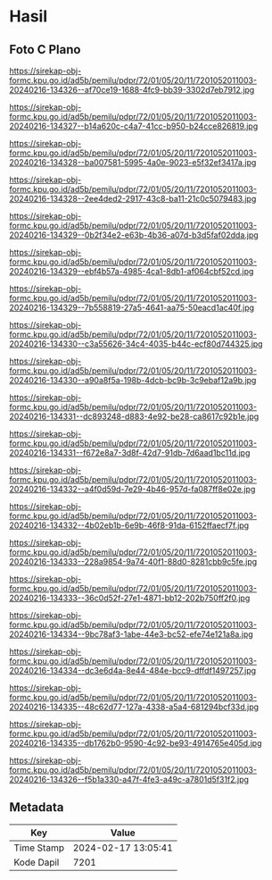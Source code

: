 # Hasil

## Foto C Plano

https://sirekap-obj-formc.kpu.go.id/ad5b/pemilu/pdpr/72/01/05/20/11/7201052011003-20240216-134326--af70ce19-1688-4fc9-bb39-3302d7eb7912.jpg

https://sirekap-obj-formc.kpu.go.id/ad5b/pemilu/pdpr/72/01/05/20/11/7201052011003-20240216-134327--b14a620c-c4a7-41cc-b950-b24cce826819.jpg

https://sirekap-obj-formc.kpu.go.id/ad5b/pemilu/pdpr/72/01/05/20/11/7201052011003-20240216-134328--ba007581-5995-4a0e-9023-e5f32ef3417a.jpg

https://sirekap-obj-formc.kpu.go.id/ad5b/pemilu/pdpr/72/01/05/20/11/7201052011003-20240216-134328--2ee4ded2-2917-43c8-ba11-21c0c5079483.jpg

https://sirekap-obj-formc.kpu.go.id/ad5b/pemilu/pdpr/72/01/05/20/11/7201052011003-20240216-134329--0b2f34e2-e63b-4b36-a07d-b3d5faf02dda.jpg

https://sirekap-obj-formc.kpu.go.id/ad5b/pemilu/pdpr/72/01/05/20/11/7201052011003-20240216-134329--ebf4b57a-4985-4ca1-8db1-af064cbf52cd.jpg

https://sirekap-obj-formc.kpu.go.id/ad5b/pemilu/pdpr/72/01/05/20/11/7201052011003-20240216-134329--7b558819-27a5-4641-aa75-50eacd1ac40f.jpg

https://sirekap-obj-formc.kpu.go.id/ad5b/pemilu/pdpr/72/01/05/20/11/7201052011003-20240216-134330--c3a55626-34c4-4035-b44c-ecf80d744325.jpg

https://sirekap-obj-formc.kpu.go.id/ad5b/pemilu/pdpr/72/01/05/20/11/7201052011003-20240216-134330--a90a8f5a-198b-4dcb-bc9b-3c9ebaf12a9b.jpg

https://sirekap-obj-formc.kpu.go.id/ad5b/pemilu/pdpr/72/01/05/20/11/7201052011003-20240216-134331--dc893248-d883-4e92-be28-ca8617c92b1e.jpg

https://sirekap-obj-formc.kpu.go.id/ad5b/pemilu/pdpr/72/01/05/20/11/7201052011003-20240216-134331--f672e8a7-3d8f-42d7-91db-7d6aad1bc11d.jpg

https://sirekap-obj-formc.kpu.go.id/ad5b/pemilu/pdpr/72/01/05/20/11/7201052011003-20240216-134332--a4f0d59d-7e29-4b46-957d-fa087ff8e02e.jpg

https://sirekap-obj-formc.kpu.go.id/ad5b/pemilu/pdpr/72/01/05/20/11/7201052011003-20240216-134332--4b02eb1b-6e9b-46f8-91da-6152ffaecf7f.jpg

https://sirekap-obj-formc.kpu.go.id/ad5b/pemilu/pdpr/72/01/05/20/11/7201052011003-20240216-134333--228a9854-9a74-40f1-88d0-8281cbb9c5fe.jpg

https://sirekap-obj-formc.kpu.go.id/ad5b/pemilu/pdpr/72/01/05/20/11/7201052011003-20240216-134333--36c0d52f-27e1-4871-bb12-202b750ff2f0.jpg

https://sirekap-obj-formc.kpu.go.id/ad5b/pemilu/pdpr/72/01/05/20/11/7201052011003-20240216-134334--9bc78af3-1abe-44e3-bc52-efe74e121a8a.jpg

https://sirekap-obj-formc.kpu.go.id/ad5b/pemilu/pdpr/72/01/05/20/11/7201052011003-20240216-134334--dc3e6d4a-8e44-484e-bcc9-dffdf1497257.jpg

https://sirekap-obj-formc.kpu.go.id/ad5b/pemilu/pdpr/72/01/05/20/11/7201052011003-20240216-134335--48c62d77-127a-4338-a5a4-681294bcf33d.jpg

https://sirekap-obj-formc.kpu.go.id/ad5b/pemilu/pdpr/72/01/05/20/11/7201052011003-20240216-134335--db1762b0-9590-4c92-be93-4914765e405d.jpg

https://sirekap-obj-formc.kpu.go.id/ad5b/pemilu/pdpr/72/01/05/20/11/7201052011003-20240216-134326--f5b1a330-a47f-4fe3-a49c-a7801d5f31f2.jpg


## Metadata

| Key        | Value               |
| ---------- | ------------------- |
| Time Stamp | 2024-02-17 13:05:41 |
| Kode Dapil | 7201                |



